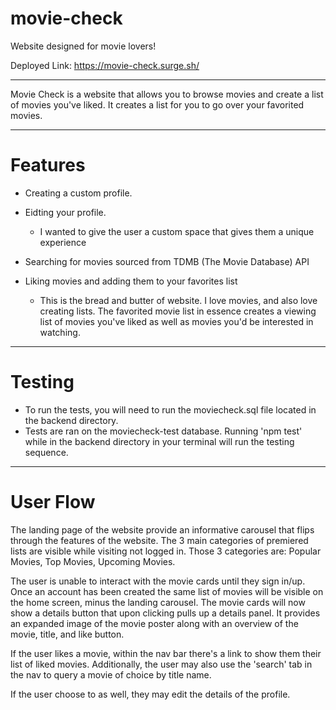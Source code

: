 # movie-check
 Website designed for movie lovers!

Deployed Link: https://movie-check.surge.sh/

------------

Movie Check is a website that allows you to browse movies and create a list of movies you've liked. It creates a list for you to go over your favorited movies. 

------------

# Features

 - Creating a custom profile. 
 - Eidting your profile. 
    - I wanted to give the user a custom space that gives them a unique experience
  
 - Searching for movies sourced from TDMB (The Movie Database) API
 - Liking movies and adding them to your favorites list
    - This is the bread and butter of website. I love movies, and also love creating lists. The favorited movie list in essence creates a viewing list of movies you've liked as well as movies you'd be interested in watching. 

-----------

# Testing

- To run the tests, you will need to run the moviecheck.sql file located in the backend directory.
- Tests are ran on the moviecheck-test database. Running 'npm test' while in the backend directory in your terminal will run the testing sequence. 

-----------

# User Flow

The landing page of the website provide an informative carousel that flips through the features of the website. The 3 main categories of premiered lists are visible while visiting not logged in. Those 3 categories are: Popular Movies, Top Movies, Upcoming Movies.

The user is unable to interact with the movie cards until they sign in/up. Once an account has been created the same list of movies will be visible on the home screen, minus the landing carousel. The movie cards will now show a details button that upon clicking pulls up a details panel. It provides an expanded image of the movie poster along with an overview of the movie, title, and like button. 

If the user likes a movie, within the nav bar there's a link to show them their list of liked movies. Additionally, the user may also use the 'search' tab in the nav to query a movie of choice by title name. 

If the user choose to as well, they may edit the details of the profile. 
